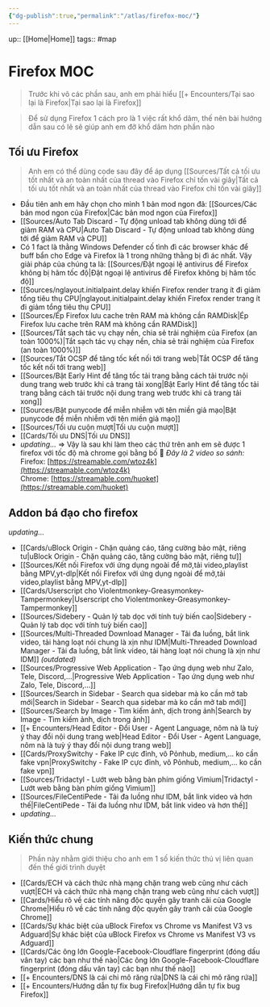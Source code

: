 ```yaml
---
{"dg-publish":true,"permalink":"/atlas/firefox-moc/"}
---
```


up:: [[Home\|Home]]
tags:: #map

# Firefox MOC

> Trước khi vô các phần sau, anh em phải hiểu [[+ Encounters/Tại sao lại là Firefox\|Tại sao lại là Firefox]]

> Để sử dụng Firefox 1 cách pro là 1 việc rất khổ dâm, thế nên bài hướng dẫn sau có lẽ sẽ giúp anh em đỡ khổ dâm hơn phần nào 
## Tối ưu Firefox

> Anh em có thể dùng code sau đây để áp dụng [[Sources/Tất cả tối ưu tốt nhất và an toàn nhất của thread vào Firefox chỉ tốn vài giây\|Tất cả tối ưu tốt nhất và an toàn nhất của thread vào Firefox chỉ tốn vài giây]]
- Đầu tiên anh em hãy chọn cho mình 1 bản mod ngon đã: [[Sources/Các bản mod ngon của Firefox\|Các bản mod ngon của Firefox]]
- [[Sources/Auto Tab Discard - Tự động unload tab không dùng tới để giảm RAM và CPU\|Auto Tab Discard - Tự động unload tab không dùng tới để giảm RAM và CPU]]
- Có 1 fact là thằng Windows Defender cố tình đì các browser khác để buff bẩn cho Edge và Firefox là 1 trong những thằng bị đì ác nhất. Vậy giải pháp của chúng ta là: [[Sources/Đặt ngoại lệ antivirus để Firefox không bị hãm tốc độ\|Đặt ngoại lệ antivirus để Firefox không bị hãm tốc độ]]
- [[Sources/nglayout.initialpaint.delay khiến Firefox render trang ít đi giảm tổng tiêu thụ CPU\|nglayout.initialpaint.delay khiến Firefox render trang ít đi giảm tổng tiêu thụ CPU]]
- [[Sources/Ép Firefox lưu cache trên RAM mà không cần RAMDisk\|Ép Firefox lưu cache trên RAM mà không cần RAMDisk]]
- [[Sources/Tắt sạch tác vụ chạy nền, chia sẻ trải nghiệm của Firefox (an toàn 1000%)\|Tắt sạch tác vụ chạy nền, chia sẻ trải nghiệm của Firefox (an toàn 1000%)]]
- [[Sources/Tắt OCSP để tăng tốc kết nối tới trang web\|Tắt OCSP để tăng tốc kết nối tới trang web]]
- [[Sources/Bật Early Hint để tăng tốc tải trang bằng cách tải trước nội dung trang web trước khi cả trang tải xong\|Bật Early Hint để tăng tốc tải trang bằng cách tải trước nội dung trang web trước khi cả trang tải xong]]
- [[Sources/Bật punycode để miễn nhiễm với tên miền giả mạo\|Bật punycode để miễn nhiễm với tên miền giả mạo]]
- [[Sources/Tối ưu cuộn mượt\|Tối ưu cuộn mượt]]
- [[Cards/Tối ưu DNS\|Tối ưu DNS]]
- *updating...*
=> Vậy là sau khi làm theo các thứ trên anh em sẽ được 1 firefox với tốc độ mà chrome gọi bằng bố 🤪
*Đây là 2 video so sánh:*
Firefox: [https://streamable.com/wtoz4k](https://streamable.com/wtoz4k)  
Chrome: [https://streamable.com/huoket](https://streamable.com/huoket)

## Addon bá đạo cho firefox
*updating...*
- [[Cards/uBlock Origin - Chặn quảng cáo, tăng cường bảo mật, riêng tư\|uBlock Origin - Chặn quảng cáo, tăng cường bảo mật, riêng tư]]
- [[Sources/Kết nối Firefox với ứng dụng ngoài để mở,tải video,playlist bằng MPV,yt-dlp\|Kết nối Firefox với ứng dụng ngoài để mở,tải video,playlist bằng MPV,yt-dlp]]
- [[Cards/Userscript cho Violentmonkey-Greasymonkey-Tampermonkey\|Userscript cho Violentmonkey-Greasymonkey-Tampermonkey]]
- [[Sources/Sidebery - Quản lý tab dọc với tính tuỳ biến cao\|Sidebery - Quản lý tab dọc với tính tuỳ biến cao]]
- [[Sources/Multi-Threaded Download Manager - Tải đa luồng, bắt link video, tải hàng loạt nói chung là xịn như IDM\|Multi-Threaded Download Manager - Tải đa luồng, bắt link video, tải hàng loạt nói chung là xịn như IDM]] *(outdated)*
- [[Sources/Progressive Web Application - Tạo ứng dụng web như Zalo, Tele, Discord,...\|Progressive Web Application - Tạo ứng dụng web như Zalo, Tele, Discord,...]]
- [[Sources/Search in Sidebar - Search qua sidebar mà ko cần mở tab mới\|Search in Sidebar - Search qua sidebar mà ko cần mở tab mới]]
- [[Sources/Search by Image - Tìm kiếm ảnh, dịch trong ảnh\|Search by Image - Tìm kiếm ảnh, dịch trong ảnh]]
- [[+ Encounters/Head Editor - Đổi User - Agent Language, nôm nà là tuỳ ý thay đổi nội dung trang web\|Head Editor - Đổi User - Agent Language, nôm nà là tuỳ ý thay đổi nội dung trang web]]
- [[Cards/ProxySwitchy - Fake IP cực đỉnh, vô Pỏnhub, medium,... ko cần fake vpn\|ProxySwitchy - Fake IP cực đỉnh, vô Pỏnhub, medium,... ko cần fake vpn]]
- [[Sources/Tridactyl - Lướt web bằng bàn phím giống Vimium\|Tridactyl - Lướt web bằng bàn phím giống Vimium]]
- [[Sources/FileCentiPede - Tải đa luồng như IDM, bắt link video và hơn thế\|FileCentiPede - Tải đa luồng như IDM, bắt link video và hơn thế]]
- *updating...*

## Kiến thức chung

> Phần này nhằm giới thiệu cho anh em 1 số kiến thức thú vị liên quan đến thế giới trình duyệt

- [[Cards/ECH và cách thức nhà mạng chặn trang web cũng như cách vượt\|ECH và cách thức nhà mạng chặn trang web cũng như cách vượt]]
- [[Cards/Hiểu rõ về các tính năng độc quyền gây tranh cãi của Google Chrome\|Hiểu rõ về các tính năng độc quyền gây tranh cãi của Google Chrome]]
- [[Cards/Sự khác biệt của uBlock Firefox vs Chrome vs Manifest V3 vs Adguard\|Sự khác biệt của uBlock Firefox vs Chrome vs Manifest V3 vs Adguard]]
- [[Cards/Các ông lớn Google-Facebook-Cloudflare fingerprint (đóng dấu vân tay) các bạn như thế nào\|Các ông lớn Google-Facebook-Cloudflare fingerprint (đóng dấu vân tay) các bạn như thế nào]]
- [[+ Encounters/DNS là cái chi mô răng rứa\|DNS là cái chi mô răng rứa]]
- [[+ Encounters/Hướng dẫn tự fix bug Firefox\|Hướng dẫn tự fix bug Firefox]]